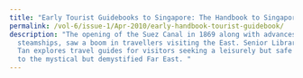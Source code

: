 ```yaml
---
title: "Early Tourist Guidebooks to Singapore: The Handbook to Singapore (1892)"
permalink: /vol-6/issue-1/Apr-2010/early-handbook-tourist-guidebook/
description: "The opening of the Suez Canal in 1869 along with advances in
  steamships, saw a boom in travellers visiting the East. Senior Librarian Bonny
  Tan explores travel guides for visitors seeking a leisurely but safe journey
  to the mystical but demystified Far East. "
---
```


